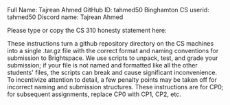 Full Name: Tajrean Ahmed
GitHub ID: tahmed50
Binghamton CS userid: tahmed50
Discord name: Tajrean Ahmed

Please type or copy the CS 310 honesty statement here:

These instructions turn a github repository directory on the CS machines into a single .tar.gz file with the correct format and naming conventions for submission to Brightspace. We use scripts to unpack, test, and grade your submission; if your file is not named and formatted like all the other students' files, the scripts can break and cause significant inconvenience. To incentivize attention to detail, a few penalty points may be taken off for incorrect naming and submission structures. These instructions are for CP0; for subsequent assignments, replace CP0 with CP1, CP2, etc.

